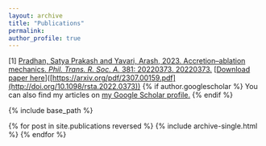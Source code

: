 ```yaml
---
layout: archive
title: "Publications"
permalink:  
author_profile: true
---
```

[1] [Pradhan, Satya Prakash and Yavari, Arash, 2023. Accretion–ablation mechanics. <i>Phil. Trans. R. Soc. A.</i> 381: 20220373. 20220373.](https://arxiv.org/pdf/2307.00159.pdf) [[Download paper here](http://doi.org/10.1098/rsta.2022.0373)]([https://arxiv.org/pdf/2307.00159.pdf](http://doi.org/10.1098/rsta.2022.0373))
{% if author.googlescholar %}
  You can also find my articles on <u><a href="{{author.googlescholar}}">my Google Scholar profile</a>.</u>
{% endif %}

{% include base_path %}

{% for post in site.publications reversed %}
  {% include archive-single.html %}
{% endfor %}
